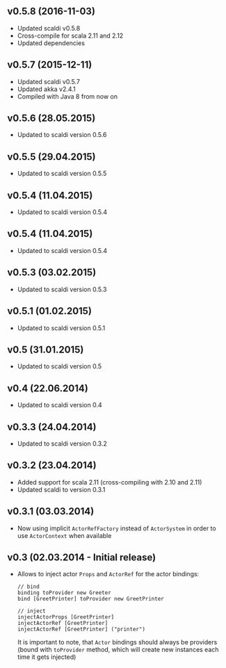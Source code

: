 ## v0.5.8 (2016-11-03)

* Updated scaldi v0.5.8
* Cross-compile for scala 2.11 and 2.12
* Updated dependencies

## v0.5.7 (2015-12-11)

* Updated scaldi v0.5.7
* Updated akka v2.4.1
* Compiled with Java 8 from now on

## v0.5.6 (28.05.2015)

* Updated to scaldi version 0.5.6

## v0.5.5 (29.04.2015)

* Updated to scaldi version 0.5.5

## v0.5.4 (11.04.2015)

* Updated to scaldi version 0.5.4

## v0.5.4 (11.04.2015)

* Updated to scaldi version 0.5.4

## v0.5.3 (03.02.2015)

* Updated to scaldi version 0.5.3

## v0.5.1 (01.02.2015)

* Updated to scaldi version 0.5.1

## v0.5 (31.01.2015)

* Updated to scaldi version 0.5

## v0.4 (22.06.2014)

* Updated to scaldi version 0.4

## v0.3.3 (24.04.2014)

* Updated to scaldi version 0.3.2

## v0.3.2 (23.04.2014)

* Added support for scala 2.11 (cross-compiling with 2.10 and 2.11)
* Updated scaldi to version 0.3.1

## v0.3.1 (03.03.2014)

* Now using implicit `ActorRefFactory` instead of `ActorSystem` in order to use `ActorContext` when available

## v0.3 (02.03.2014 - Initial release)

* Allows to inject actor `Props` and `ActorRef` for the actor bindings:
  ```
  // bind
  binding toProvider new Greeter
  bind [GreetPrinter] toProvider new GreetPrinter

  // inject
  injectActorProps [GreetPrinter]
  injectActorRef [GreetPrinter]
  injectActorRef [GreetPrinter] ("printer")
  ```
  It is important to note, that `Actor` bindings should always be providers (bound with `toProvider` method, which will create new instances each time it gets injected)
